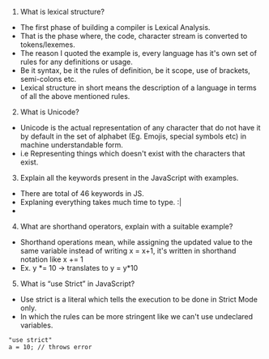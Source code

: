 1. What is lexical structure?
- The first phase of building a compiler is Lexical Analysis.
- That is the phase where, the code, character stream is converted to tokens/lexemes.
- The reason I quoted the example is, every language has it's own set of rules for any definitions or usage.
- Be it syntax, be it the rules of definition, be it scope, use of brackets, semi-colons etc.
- Lexical structure in short means the description of a language in terms of all the above mentioned rules.

2. What is Unicode?
- Unicode is the actual representation of any character that do not have it by default in the set of alphabet (Eg. Emojis, special symbols etc) in machine understandable form.
- i.e Representing things which doesn't exist with the characters that exist.

3. Explain all the keywords present in the JavaScript with examples.
- There are total of 46 keywords in JS.
- Explaning everything takes much time to type. :|
-  
4. What are shorthand operators, explain with a suitable example?
- Shorthand operations mean, while assigning the updated value to the same variable instead of writing x = x+1, it's written in shorthand notation like x += 1
- Ex. y \*= 10 -> translates to y = y\*10
5. What is “use Strict” in JavaScript?
- Use strict is a literal which tells the execution to be done in Strict Mode only.
- In which the rules can be more stringent like we can't use undeclared variables.
```
"use strict"
a = 10; // throws error 
```
